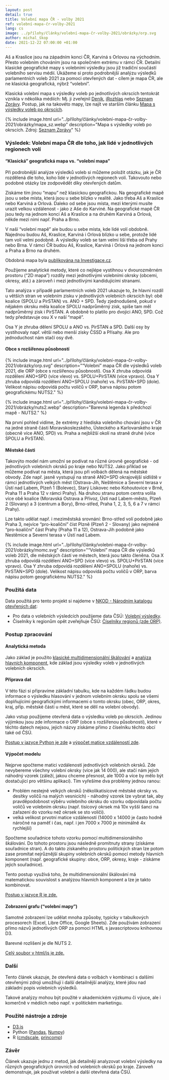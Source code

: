 ```yaml
---
layout: post
detail: true
title: Volební mapa ČR - volby 2021
ref: volební-mapa-čr-volby-2021
lang: cs
image: ../přílohy/články/volební-mapa-čr-volby-2021/obrázky/orp.svg
author: michal_škop
date: 2021-12-22 07:00:00 +01:00
---
```

Aš a Kraslice jsou na západním konci ČR, Karviná s Orlovou na východním. Přesto volebním chováním jsou na společném extrému v rámci ČR. Detailní klasické geografické mapy s volebními výsledky jsou již tradiční součástí volebního servisu médií. Ukážeme si proto podrobnější analýzu výsledků parlamentních voleb 2021 za pomoci otevřených dat - cílem je mapa ČR, ale ne klasická geografická, nýbrž “volební”.

<!--more-->
Klasická volební mapa s výsledky voleb po jednotlivých okrscích tentokrát vznikla v několika médiích: Mj. ji zveřejnil [Deník][link_denik], [iRozhlas][link_irozhlas] nebo [Seznam Zprávy][link_seznamzpravy]. Postup, jak na takovéto mapy, lze najít ve starším článku [Mapa s výsledky voleb po okrscích][link_mapa].

{% include image.html url="../přílohy/články/volební-mapa-čr-volby-2021/obrázky/mapa_sz.webp" description="Mapa s výsledky voleb po okrscích. Zdroj: <a href='https://www.seznamzpravy.cz/clanek/nejpodrobnejsi-vysledky-voleb-unikatni-mapa-vsech-okrsku-ceska-177583'>Seznam Zprávy</a>" %}

### Výsledek: Volební mapa ČR dle toho, jak lidé v jednotlivých regionech volí

#### “Klasická” geografická mapa vs. “volební mapa”
Při podrobnější analýze výsledků voleb si můžeme položit otázku, jak je ČR rozdělená dle toho, koho lidé v jednotlivých regionech volí. Takovouto nebo podobné otázky lze zodpovědět díky otevřených datům. 

Získáme tím jinou “mapu” než klasickou geografickou. Na geografické mapě jsou u sebe místa, která jsou u sebe blízko v realitě. Jako třeba Aš a Kraslice nebo Karviná a Orlová. Daleko od sebe jsou místa, mezi kterými musíte urazit velkou vzdálenost - jako z Aše do Karviné. Na geografické mapě ČR jsou tedy na jednom konci Aš a Kraslice a na druhém Karviná a Orlová, někde mezi nimi např. Praha a Brno.

V naší “volební mapě” ale budou u sebe místa, kde lidé volí obdobně. Najednou budou Aš, Kraslice, Karviná i Orlová blízko u sebe, protože lidé tam volí velmi podobně. A výsledky voleb se tam velmi liší třeba od Prahy nebo Brna. V rámci ČR budou Aš, Kraslice, Karviná i Orlová na jednom konci a Praha a Brno na druhém.

Obdobná mapa byla [publikována na Investigace.cz][link_investigace].

Použijeme analytické metody, které co nejlépe vystihnou v dvourozměrném prostoru (“2D mapa”) rozdíly mezi jednotlivými volebními okrsky (obcemi, okresy, atd.) a zároveň i mezi jednotlivými kandidujícími stranami. 

Tato analýza v případě parlamentních voleb 2021 ukazuje to, že hlavní rozdíl u větších stran ve volebním zisku v jednotlivých volebních okrscích byl: obě koalice (SPOLU a PirSTAN) vs. ANO + SPD. Tedy zjednodušeně, pokud v nějakém okrsku měla koalice SPOLU nadprůměrný zisk, spíše tam měl nadprůměrný zisk i PirSTAN. A obdobně to platilo pro dvojici ANO, SPD. Což tedy představuje osu X v naší “mapě”.

Osa Y je zhruba dělení SPOLU a ANO vs. PirSTAN a SPD. Další osy by vystihovaly např. větší nebo menší zisky ČSSD a Přísahy. Ale pro jednoduchost nám stačí osy dvě.

#### Obce s rozšířenou působností
{% include image.html url="../přílohy/články/volební-mapa-čr-volby-2021/obrázky/orp.svg" description="“Volební” mapa ČR dle výsledků voleb 2021, dle ORP (obce s rozšířenou působností). Osa X zhruba odpovídá rozdělení ANO+SPD (více vlevo) vs. SPOLU+PirSTAN (více vpravo). Osa Y zhruba odpovídá rozdělení ANO+SPOLU (nahoře) vs. PirSTAN+SPD (dole). Velikost nápisu odpovídá počtu voličů v ORP, barva nápisu potom geografickému NUTS2." %}

{% include image.html url="../přílohy/články/volební-mapa-čr-volby-2021/obrázky/nuts2.webp" description="Barevná legenda k předchozí mapě - NUTS2." %}

Na první pohled vidíme, že extrémy z hlediska volebního chování jsou v ČR na jedné straně části Moravskoslezského, Ústeckého a Karlovarského kraje (obecně více ANO, SPD) vs. Praha a nejbližší okolí na straně druhé (více SPOLU a PirSTAN).

#### Městské části
Takovýto model nám umožní se podívat na různé úrovně geografické - od jednotlivých volebních okrsků po kraje nebo NUTS2. Jako příklad se můžeme podívat na města, která jsou při volbách dělená na městské obvody. Zde např. jasně vystupují na straně ANO+SPD okrajovější sídliště v rámci jednotlivých velkých měst (Ostrava-Jih, Neštěmice a Severní terasa v Ústí nad Labem, Plzeň 1 (Bolevec), Starý Lískovec nebo Kohoutovice v Brně, Praha 11 a Praha 12 v rámci Prahy). Na druhou stranu potom centra volila více obě koalice (Moravská Ostrava a Přívoz, Ústí nad Labem-město, Plzeň 2 (Slovany) a 3 (centrum a Bory), Brno-střed, Praha 1, 2, 3, 5, 6 a 7 v rámci Prahy).

Lze takto udělat např. i meziměstská srovnání: Brno-střed volí podobně jako Praha 3, nejvíce “pro-koaliční” číst Plzně (Plzeň 2 - Slovany) jako nejméně “pro-koaliční” část Prahy (Praha 11 a 12), Ostrava-Jih podobně jako Nestěmice a Severní terasa v Ústí nad Labem.

{% include image.html url="../přílohy/články/volební-mapa-čr-volby-2021/obrázky/momc.svg" description="“Volební” mapa ČR dle výsledků voleb 2021, dle městských částí ve městech, která jsou takto členěna. Osa X zhruba odpovídá rozdělení ANO+SPD (více vlevo) vs. SPOLU+PirSTAN (více vpravo). Osa Y zhruba odpovídá rozdělení ANO+SPOLU (nahoře) vs. PirSTAN+SPD (dole). Velikost nápisu odpovídá počtu voličů v ORP, barva nápisu potom geografickému NUTS2." %}

### Použitá data
Data použitá pro tento projekt si najdeme v [NKOD - Národním katalogu otevřených dat][link_nkod]:

- Pro data o volebních výsledcích použijeme data ČSÚ: [Volební výsledky][link_volby].
- Číselníky k regionům opět zveřejňuje ČSÚ: [Číselníky regionů (zde ORP)][link_ciselniky].

### Postup zpracování

#### Analytická metoda
Jako základ je použito [klasické multidimensionální škálování][link_mds] a [analýza hlavních komponent][link_pca], kde základ jsou výsledky voleb v jednotlivých volebních okrscích.

#### Příprava dat
V této fázi si připravíme základní tabulku, kde na každém řádku budou informace o výsledku hlasování v jednom volebním okrsku spolu se všemi doplňujícími geografickými informacemi o tomto okrsku (obec, ORP, okres, kraj, příp. městské části u měst, které se dělí na volební obvody).

Jako vstup použijeme otevřená data o výsledku voleb po okrscích. Jedinou výjimkou jsou zde informace o ORP (obce s rozšířenou působností), které v těchto datech nejsou, jejich názvy získáme přímo z číselníku těchto obcí také od ČSÚ.

[Postup v jazyce Python je zde][link_priprava_dat] a [výpočet matice vzdáleností zde][link_matice].

#### Výpočet modelu
Nejprve spočteme matici vzdáleností jednotlivých volebních okrsků. Zde nevybereme všechny volební okrsky (více jak 14 000), ale stačí nám jejich náhodný vzorek (záleží, jakou chceme přesnost, ale 1000 a více by mělo být dostačující pro většinu aplikací). Tím vyřešíme dva problémy jednou ranou:

- Problém nestejně velkých okrsků (několikatisícové městské okrsky vs. desítky voličů na malých vesnicích) - náhodný vzorek lze vybrat tak, aby pravděpodobnost výběru volebního okrsku do vzorku odpovídala počtu voličů ve volebním okrsku (např. tisícový okrsek má 10x vyšší šanci na zařazení do vzorku než okrsek se sto voliči).
- velká velikost prvotní matice vzdáleností (14000 x 14000 je často hodně náročné na paměť i čas, např. i jen 7000 x 7000 je minimálně 4x rychlejší)

Spočteme souřadnice tohoto vzorku pomocí multidimensionálního škálování. Do tohoto prostoru jsou následně promítnuty strany (získáme souřadnice stran). A do takto získaného prostoru politických stran lze potom zase promítat nejrůznější skupiny volebních okrsků pomocí metody hlavních komponent (např. geografické skupiny: obce, ORP, okresy, kraje - získáme jejich souřadnice).

Tento postup využívá toho, že multidimensionální škálování má matematickou souvislost s analýzou hlavních komponent a lze je takto kombinovat.

[Postup v jazyce R je zde.][link_analyza]

#### Zobrazení grafu (“volební mapy”)
Samotné zobrazení lze udělat mnoha způsoby, typicky v tabulkových procesorech (Excel, Libre Office, Google Sheets). Zde používám zobrazení přímo názvů jednotlivých ORP za pomoci HTML s javascriptovou knihovnou D3.

Barevné rozlišení je dle NUTS 2.

[Celý soubor v html/js je zde.][link_html]

### Další
Tento článek ukazuje, že otevřená data o volbách v kombinaci s dalšími otevřenými zdroji umožňují i další detailnější analýzy, které jdou nad základní popis volebních výsledků.

Takové analýzy mohou být použité v akademickém výzkumu či výuce, ale i komerčně v médiích nebo např. v politickém marketingu.

### Použité nástroje a zdroje
- [D3.js][link_d3js]
- Python ([Pandas][link_pandas], [Numpy][link_numpy])
- R ([cmdscale][link_cmdscale], [princomp][link_princomp])

### Závěr
Článek ukazuje jednu z metod, jak detailněji analyzovat volební výsledky na různých geografických úrovních od volebních okrsků po kraje. Zároveň demonstruje, jak používat volební a další otevřená data ČSÚ.



[link_denik]: https://data.denik.cz/cesi-v-cislech/volby-obce-okrsky-2021.html "Deník: Jak letos volili vaši sousedé. Proklikejte si volební mapy až do úrovně okrsků"
[link_irozhlas]: https://www.irozhlas.cz/volby/parlamentni-volby-2021-mapa-volili-sousede-sousedi-okrsky-volby_2110091850_pek "iRozhlas: Nejpodrobnější volební mapa. Podívejte se, jak hlasovali vaši sousedi"
[link_seznamzpravy]: https://www.seznamzpravy.cz/clanek/nejpodrobnejsi-vysledky-voleb-unikatni-mapa-vsech-okrsku-ceska-177583 "Nejpodrobnější výsledky voleb: Unikátní mapa všech okrsků Česka"
[link_mapa]: https://data.gov.cz/%C4%8Dl%C3%A1nky/mapa-s-v%C3%BDsledky-voleb-po-okrsc%C3%ADch "Mapa s výsledky voleb po okrscích"
[link_investigace]: https://www.investigace.cz/volby-v-sitich-jeste-jedna-volebni-mapa/ "Volby v sítích: Ještě jedna volební mapa"
[link_nkod]: https://data.gov.cz/datové-sady "NKOD - Národní katalog otevřených dat:"
[link_volby]: https://data.gov.cz/datov%C3%A1-sada?iri=https%3A%2F%2Fdata.gov.cz%2Fzdroj%2Fdatov%C3%A9-sady%2F00025593%2Ffcd4b015152a49491178a2aefd9bac42 "Volební výsledky"
[link_ciselniky]: https://data.gov.cz/datov%C3%A1-sada?iri=https%3A%2F%2Fdata.gov.cz%2Fzdroj%2Fdatov%C3%A9-sady%2F00025593%2F75f8ed026a37e3c52e7365ad6b22acb7 "Číselníky regionů"
[link_mds]: https://en.wikipedia.org/wiki/Multidimensional_scaling "Multidimensiální škálování"
[link_pca]: https://cs.wikipedia.org/wiki/Anal%C3%BDza_hlavn%C3%ADch_komponent "https://cs.wikipedia.org/wiki/Anal%C3%BDza_hlavn%C3%ADch_komponent"
[link_priprava_dat]: ../přílohy/články/volební-mapa-čr-volby-2021/soubory/prepare.py "Příprava dat v jazyce Python"
[link_matice]: ../přílohy/články/volební-mapa-čr-volby-2021/soubory/prepare.py "Výpočet matice vzdáleností v jazyce Python"
[link_analyza]: ../přílohy/články/volební-mapa-čr-volby-2021/soubory/anal.r "Postup anaýzy v jazyce R"
[link_html]: ../přílohy/články/volební-mapa-čr-volby-2021/soubory/index.html "Soubor 'mapy' v html/js"
[link_d3js]: https://d3js.org/ "D3 - Data-Driven Documents"
[link_pandas]: https://pandas.pydata.org/ "Pandas"
[link_numpy]: https://numpy.org/ "Numpy"
[link_cmdscale]: https://www.rdocumentation.org/packages/stats/versions/3.6.2/topics/cmdscale "cmdscale function"
[link_princomp]: https://www.rdocumentation.org/packages/stats/versions/3.6.2/topics/princomp "princomp function"
